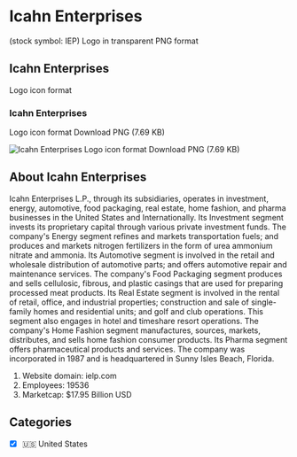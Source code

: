 # Icahn Enterprises
 (stock symbol: IEP) Logo in transparent PNG format

## Icahn Enterprises
 Logo icon format

### Icahn Enterprises
 Logo icon format Download PNG (7.69 KB)

![Icahn Enterprises
 Logo icon format Download PNG (7.69 KB)](/img/orig/IEP-fe74545c.png)

## About Icahn Enterprises


Icahn Enterprises L.P., through its subsidiaries, operates in investment, energy, automotive, food packaging, real estate, home fashion, and pharma businesses in the United States and Internationally. Its Investment segment invests its proprietary capital through various private investment funds. The company's Energy segment refines and markets transportation fuels; and produces and markets nitrogen fertilizers in the form of urea ammonium nitrate and ammonia. Its Automotive segment is involved in the retail and wholesale distribution of automotive parts; and offers automotive repair and maintenance services. The company's Food Packaging segment produces and sells cellulosic, fibrous, and plastic casings that are used for preparing processed meat products. Its Real Estate segment is involved in the rental of retail, office, and industrial properties; construction and sale of single-family homes and residential units; and golf and club operations. This segment also engages in hotel and timeshare resort operations. The company's Home Fashion segment manufactures, sources, markets, distributes, and sells home fashion consumer products. Its Pharma segment offers pharmaceutical products and services. The company was incorporated in 1987 and is headquartered in Sunny Isles Beach, Florida.

1. Website domain: ielp.com
2. Employees: 19536
3. Marketcap: $17.95 Billion USD


## Categories
- [x] 🇺🇸 United States
